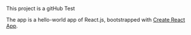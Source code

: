 This project is a gitHub Test

The app is a hello-world app of React.js, bootstrapped with [Create React App](https://github.com/facebookincubator/create-react-app).
